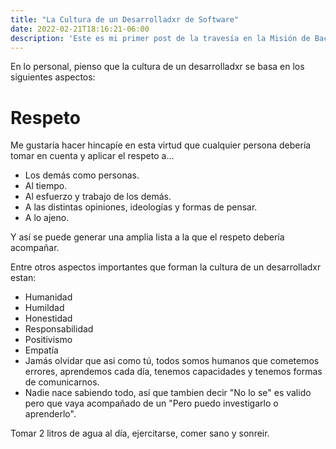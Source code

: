 ```yaml
---
title: "La Cultura de un Desarrolladxr de Software"
date: 2022-02-21T18:16:21-06:00
description: 'Este es mi primer post de la travesía en la Misión de Backend con Node JS de Launch X.'
---
```


En lo personal, pienso que la cultura de un desarrolladxr se basa en los siguientes aspectos:

# Respeto
Me gustaría hacer hincapíe en esta virtud que cualquier persona debería tomar en cuenta y aplicar el respeto a...

- Los demás como personas.
- Al tiempo.
- Al esfuerzo y trabajo de los demás.
- A las distintas opiniones, ideologías y formas de pensar.
- A lo ajeno.

Y así se puede generar una amplia lista a la que el respeto debería acompañar.



Entre otros aspectos importantes que forman la cultura de un desarrolladxr estan:
- Humanidad
- Humildad
- Honestidad
- Responsabilidad
- Positivismo
- Empatía
- Jamás olvidar que asi como tú, todos somos humanos que cometemos errores, aprendemos cada día, tenemos capacidades y tenemos formas de comunicarnos.
- Nadie nace sabiendo todo, así que tambien decir "No lo se" es valido pero que vaya acompañado de un "Pero puedo investigarlo o aprenderlo".


Tomar 2 litros de agua al día, ejercitarse, comer sano y sonreir.
